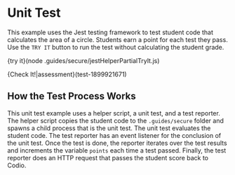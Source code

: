 # Unit Test

This example uses the Jest testing framework to test student code that calculates the area of a circle. Students earn a point for each test they pass. Use the `TRY IT` button to run the test without calculating the student grade.

{try it}(node .guides/secure/jestHelperPartialTryIt.js)

{Check It!|assessment}(test-1899921671)

## How the Test Process Works

This unit test example uses a helper script, a unit test, and a test reporter. The helper script copies the student code to the `.guides/secure` folder and spawns a child process that is the unit test. The unit test evaluates the student code. The test reporter has an event listener for the conclusion of the unit test. Once the test is done, the reporter iterates over the test results and increments the variable `points` each time a test passed. Finally, the test reporter does an HTTP request that passes the student score back to Codio.